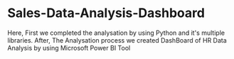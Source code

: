 # Sales-Data-Analysis-Dashboard
Here, First we completed the analysation by using Python and it's multiple libraries. After, The Analysation process we created DashBoard of HR Data Analysis by using Microsoft Power BI Tool
